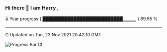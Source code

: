 ### Hi there 👋 I am Harry , 

⏳ Year progress { ██████████████████████████▁▁▁▁ } 89.55 %

---

⏰ Updated on Tue, 23 Nov 2021 20:42:10 GMT

![Progress Bar CI](https://github.com/duykhang68/duykhang68/workflows/Progress%20Bar%20CI/badge.svg)
